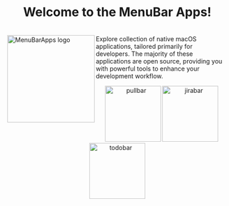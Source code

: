 <h1 align="center">Welcome to the MenuBar Apps!</h1><br>


<img src="https://avatars.githubusercontent.com/u/94760990?s=200&v=4" alt="MenuBarApps logo" width="200" height="200" align="left">
Explore collection of native macOS applications, tailored primarily for developers. The majority of these applications are open source, providing you with powerful tools to enhance your development workflow.




<p align="center">
  <a href="https://github.com/menubar-apps/PullBar"><img width="128" alt="pullbar" src="https://github.com/user-attachments/assets/a101b393-886b-494d-8ee5-d6ca91c10c9c" /></a>
  <a href="https://github.com/menubar-apps/jirabar"><img width="128" alt="jirabar" src="https://github.com/user-attachments/assets/ac25bda6-78c8-4edf-ba2a-db5c3b52f017" /></a>
  <a href="https://github.com/menubar-apps/ToDoBar"><img width="128" alt="todobar" src="https://github.com/user-attachments/assets/b19fa845-45f1-450f-9bf9-db4cd66ab925" /></a>
</p>



<!--
**Here are some ideas to get you started:**

🙋‍♀️ A short introduction - what is your organization all about?
🌈 Contribution guidelines - how can the community get involved?
👩‍💻 Useful resources - where can the community find your docs? Is there anything else the community should know?
🍿 Fun facts - what does your team eat for breakfast?
🧙 Remember, you can do mighty things with the power of [Markdown](https://docs.github.com/github/writing-on-github/getting-started-with-writing-and-formatting-on-github/basic-writing-and-formatting-syntax)
-->
